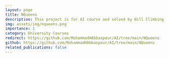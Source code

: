 ```yaml
---
layout: page
title: NQueens
description: This project is for AI course and solved by Hill Climbing algorithm.
img: assets/img/nqueens.png
importance: 1
category: University Courses
redirect: https://github.com/MohammadHAbbaspour/AI/tree/main/NQueens
github: https://github.com/MohammadHAbbaspour/AI/tree/main/NQueens
related_publications: false
---
```

